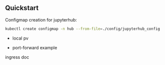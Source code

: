 
## Quickstart 

Configmap creation for jupyterhub:

```bash
kubectl create configmap -n hub --from-file=./config/jupyterhub_config.py
```

- local pv

- port-forward example


ingress doc